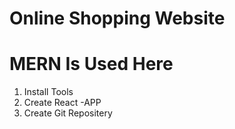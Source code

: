 # Online Shopping Website

# MERN Is Used Here
1. Install Tools
2. Create React -APP
3. Create Git Repositery

